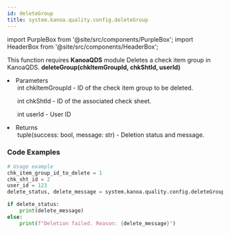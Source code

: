 ```yaml
---
id: deleteGroup
title: system.kanoa.quality.config.deleteGroup
---
```


import PurpleBox from '@site/src/components/PurpleBox';
import HeaderBox from '@site/src/components/HeaderBox';

<PurpleBox>This function requires <b>KanoaQDS</b> module</PurpleBox>
<HeaderBox header="Description">Deletes a check item group in KanoaQDS.</HeaderBox>
<HeaderBox header="Syntax">
    <b>deleteGroup(chkItemGroupId, chkShtId, userId)</b>
    <li> Parameters <br />
        <ul>int chkItemGroupId - ID of the check item group to be deleted.</ul>
        <ul>int chkShtId - ID of the associated check sheet.</ul>
        <ul>int userId - User ID</ul>
    </li>
    <li> Returns <br />
        <ul>tuple(success: bool, message: str) - Deletion status and message.</ul>
    </li>
</HeaderBox>

### Code Examples
```python
# Usage example
chk_item_group_id_to_delete = 1
chk_sht_id = 2
user_id = 123
delete_status, delete_message = system.kanoa.quality.config.deleteGroup(chkItemGroupId=chk_item_group_id_to_delete, chkShtId=chk_sht_id, userId=user_id)

if delete_status:
    print(delete_message)
else:
    print(f"Deletion failed. Reason: {delete_message}")

